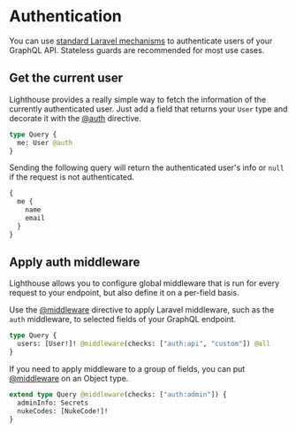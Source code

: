 # Authentication

You can use [standard Laravel mechanisms](https://laravel.com/docs/authentication)
to authenticate users of your GraphQL API. Stateless guards are recommended for most use cases.

## Get the current user

Lighthouse provides a really simple way to fetch the information of the currently authenticated user.
Just add a field that returns your `User` type and decorate it with the [@auth](../api-reference/directives.md#auth) directive.

```graphql
type Query {
  me: User @auth
}
```

Sending the following query will return the authenticated user's info
or `null` if the request is not authenticated.

```graphql
{
  me {
    name
    email
  }
}
```

## Apply auth middleware

Lighthouse allows you to configure global middleware that is run for every
request to your endpoint, but also define it on a per-field basis.

Use the [@middleware](../api-reference/directives.md#middleware) directive to apply Laravel middleware,
such as the `auth` middleware, to selected fields of your GraphQL endpoint.

```graphql
type Query {
  users: [User!]! @middleware(checks: ["auth:api", "custom"]) @all
}
```

If you need to apply middleware to a group of fields, you can put [@middleware](../api-reference/directives.md#middleware) on an Object type.

```graphql
extend type Query @middleware(checks: ["auth:admin"]) {
  adminInfo: Secrets
  nukeCodes: [NukeCode!]!
}
```
